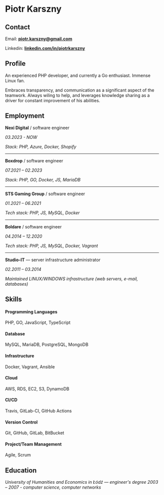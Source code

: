 # Piotr Karszny

## Contact

Email: [**piotr.karszny@gmail.com**](mailto:piotr.karszny@gmail.com?subject=[GitHub]%20Resume)

Linkedin: [**linkedin.com/in/piotrkarszny**](https://www.linkedin.com/in/piotrkarszny/)

## Profile

An experienced PHP developer, and currently a Go enthusiast. Immense Linux fan.

Embraces transparency, and communication as a significant aspect of the teamwork. Always wiling to help, and leverages knowledge sharing as a driver for constant improvement of his abilities.

## Employment

**Nexi Digital** / software engineer

*03.2023 - NOW*

*Stack: PHP, Azure, Docker, Shopify*

---

**Boxdrop** / software engineer

*07.2021 – 02.2023*

*Stack: PHP, GO, Docker, JS, MariaDB*

---

**STS Gaming Group** / software engineer

*01.2021 – 06.2021*

*Tech stack: PHP, JS, MySQL, Docker*

---

**Boldare** / software engineer

*04.2014 – 12.2020*

*Tech stack: PHP, JS, MySQL, Docker, Vagrant*

---

**Studio-IT** — server infrastructure administrator

*02.2011 – 03.2014*  

*Maintained LINUX/WINDOWS infrastructure (web servers, e-mail, databases)*

## Skills

#### Programming Languages

PHP, GO, JavaScript, TypeScript

#### Database

MySQL, MariaDB, PostgreSQL, MongoDB

#### Infrastructure

Docker, Vagrant, Ansible

#### Cloud

AWS, RDS, EC2, S3, DynamoDB

#### CI/CD

Travis, GitLab-CI, GitHub Actions

#### Version Control

Git, GitHub, GitLab, BitBucket

#### Project/Team Management

Agile, Scrum

## Education
*University of Humanities and Economics in Łódź — engineer's degree*
*2003 – 2007 - computer science, computer networks*
